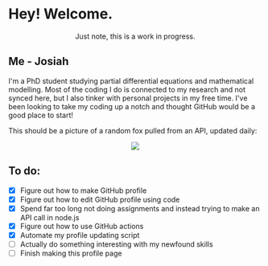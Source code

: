 # Hey! Welcome.
<p align='center'> Just note, this is a work  in progress. </p>

## Me - Josiah
I'm a PhD student studying partial differential equations and mathematical modelling. Most of the coding I do is connected to my research and not synced here, but I also tinker with personal projects in my free time. I've been looking to take my coding up a notch and thought GitHub would be a good place to start!

This should be a picture of a random fox pulled from an API, updated daily: 
<p align="center">
    <img src="https:&#x2F;&#x2F;randomfox.ca&#x2F;images&#x2F;45.jpg"/>
</p>

## To do:
 - [x] Figure out how to make GitHub profile
 - [x] Figure out how to edit GitHub profile using code
 - [x] Spend far too long not doing assignments and instead trying to make an API call in node.js
 - [x] Figure out how to use GitHub actions
 - [x] Automate my profile updating script
 - [ ] Actually do something interesting with my newfound skills
 - [ ] Finish making this profile page
